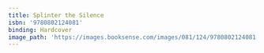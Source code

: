 ```yaml
---
title: Splinter the Silence
isbn: '9780802124081'
binding: Hardcover
image_path: 'https://images.booksense.com/images/081/124/9780802124081.jpg'
---
```



